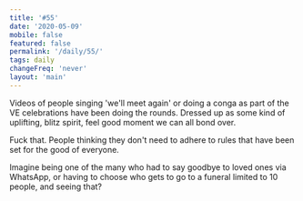 ```yaml
---
title: '#55'
date: '2020-05-09'
mobile: false
featured: false
permalink: '/daily/55/'
tags: daily
changeFreq: 'never'
layout: 'main'
---
```


Videos of people singing 'we'll meet again' or doing a conga as part of the VE celebrations have been doing the rounds. Dressed up as some kind of uplifting, blitz spirit, feel good moment we can all bond over.

Fuck that. People thinking they don't need to adhere to rules that have been set for the good of everyone.

Imagine being one of the many who had to say goodbye to loved ones via WhatsApp, or having to choose who gets to go to a funeral limited to 10 people, and seeing that?
